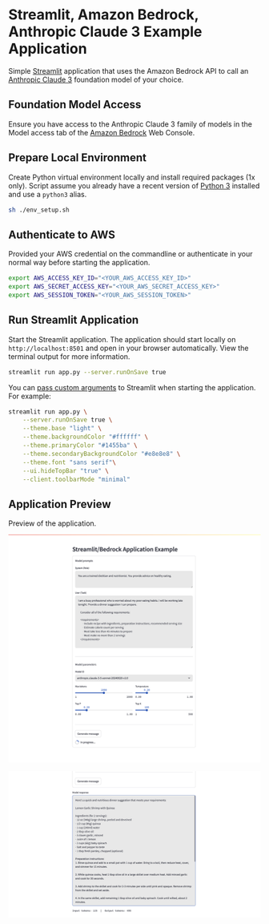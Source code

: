 # Streamlit, Amazon Bedrock, Anthropic Claude 3 Example Application

Simple [Streamlit](https://streamlit.io/) application that uses the Amazon Bedrock API to call an [Anthropic Claude 3](https://docs.aws.amazon.com/bedrock/latest/userguide/model-parameters-anthropic-claude-messages.html) foundation model of your choice.

## Foundation Model Access

Ensure you have access to the Anthropic Claude 3 family of models in the Model access tab of the [Amazon Bedrock](https://us-east-1.console.aws.amazon.com/bedrock/home) Web Console.

## Prepare Local Environment

Create Python virtual environment locally and install required packages (1x only). Script assume you already have a recent version of [Python 3](https://www.python.org/downloads/) installed and use a `python3` alias.

```sh
sh ./env_setup.sh
```

## Authenticate to AWS

Provided your AWS credential on the commandline or authenticate in your normal way before starting the application.

```sh
export AWS_ACCESS_KEY_ID="<YOUR_AWS_ACCESS_KEY_ID>"
export AWS_SECRET_ACCESS_KEY="<YOUR_AWS_SECRET_ACCESS_KEY>"
export AWS_SESSION_TOKEN="<YOUR_AWS_SESSION_TOKEN>"
```

## Run Streamlit Application

Start the Streamlit application. The application should start locally on `http://localhost:8501` and open in your browser automatically. View the terminal output for more information.

```sh
streamlit run app.py --server.runOnSave true
```

You can [pass custom arguments](https://docs.streamlit.io/develop/api-reference/cli/run) to Streamlit when starting the application. For example:

```sh
streamlit run app.py \
    --server.runOnSave true \
    --theme.base "light" \
    --theme.backgroundColor "#ffffff" \
    --theme.primaryColor "#1455ba" \
    --theme.secondaryBackgroundColor "#e8e8e8" \
    --theme.font "sans serif"\
    --ui.hideTopBar "true" \
    --client.toolbarMode "minimal"
```

## Application Preview

Preview of the application.

![preview1](screengrabs/streamlit_app_1_50prcnt.png)

![preview2](screengrabs/streamlit_app_2_50prcnt.png)
